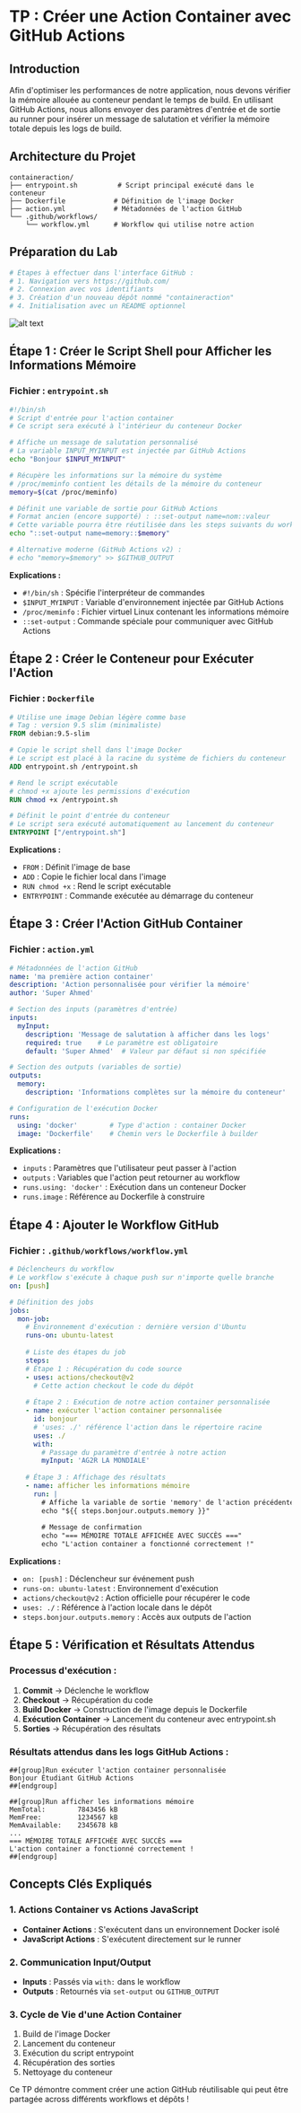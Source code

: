 # TP : Créer une Action Container avec GitHub Actions

## Introduction
Afin d'optimiser les performances de notre application, nous devons vérifier la mémoire allouée au conteneur pendant le temps de build. En utilisant GitHub Actions, nous allons envoyer des paramètres d'entrée et de sortie au runner pour insérer un message de salutation et vérifier la mémoire totale depuis les logs de build.

## Architecture du Projet
```
containeraction/
├── entrypoint.sh          # Script principal exécuté dans le conteneur
├── Dockerfile            # Définition de l'image Docker
├── action.yml            # Métadonnées de l'action GitHub
└── .github/workflows/
    └── workflow.yml      # Workflow qui utilise notre action
```

## Préparation du Lab

```bash
# Étapes à effectuer dans l'interface GitHub :
# 1. Navigation vers https://github.com/
# 2. Connexion avec vos identifiants
# 3. Création d'un nouveau dépôt nommé "containeraction"
# 4. Initialisation avec un README optionnel
```
![alt text](image.png)
## Étape 1 : Créer le Script Shell pour Afficher les Informations Mémoire

### Fichier : `entrypoint.sh`

```bash
#!/bin/sh
# Script d'entrée pour l'action container
# Ce script sera exécuté à l'intérieur du conteneur Docker

# Affiche un message de salutation personnalisé
# La variable INPUT_MYINPUT est injectée par GitHub Actions
echo "Bonjour $INPUT_MYINPUT"

# Récupère les informations sur la mémoire du système
# /proc/meminfo contient les détails de la mémoire du conteneur
memory=$(cat /proc/meminfo)

# Définit une variable de sortie pour GitHub Actions
# Format ancien (encore supporté) : ::set-output name=nom::valeur
# Cette variable pourra être réutilisée dans les steps suivants du workflow
echo "::set-output name=memory::$memory"

# Alternative moderne (GitHub Actions v2) :
# echo "memory=$memory" >> $GITHUB_OUTPUT
```

**Explications :**
- `#!/bin/sh` : Spécifie l'interpréteur de commandes
- `$INPUT_MYINPUT` : Variable d'environnement injectée par GitHub Actions
- `/proc/meminfo` : Fichier virtuel Linux contenant les informations mémoire
- `::set-output` : Commande spéciale pour communiquer avec GitHub Actions

## Étape 2 : Créer le Conteneur pour Exécuter l'Action

### Fichier : `Dockerfile`

```dockerfile
# Utilise une image Debian légère comme base
# Tag : version 9.5 slim (minimaliste)
FROM debian:9.5-slim

# Copie le script shell dans l'image Docker
# Le script est placé à la racine du système de fichiers du conteneur
ADD entrypoint.sh /entrypoint.sh

# Rend le script exécutable
# chmod +x ajoute les permissions d'exécution
RUN chmod +x /entrypoint.sh

# Définit le point d'entrée du conteneur
# Le script sera exécuté automatiquement au lancement du conteneur
ENTRYPOINT ["/entrypoint.sh"]
```

**Explications :**
- `FROM` : Définit l'image de base
- `ADD` : Copie le fichier local dans l'image
- `RUN chmod +x` : Rend le script exécutable
- `ENTRYPOINT` : Commande exécutée au démarrage du conteneur

## Étape 3 : Créer l'Action GitHub Container

### Fichier : `action.yml`

```yaml
# Métadonnées de l'action GitHub
name: 'ma première action container'
description: 'Action personnalisée pour vérifier la mémoire'
author: 'Super Ahmed'

# Section des inputs (paramètres d'entrée)
inputs:
  myInput:
    description: 'Message de salutation à afficher dans les logs'
    required: true    # Le paramètre est obligatoire
    default: 'Super Ahmed'  # Valeur par défaut si non spécifiée

# Section des outputs (variables de sortie)
outputs:
  memory:
    description: 'Informations complètes sur la mémoire du conteneur'

# Configuration de l'exécution Docker
runs:
  using: 'docker'        # Type d'action : container Docker
  image: 'Dockerfile'    # Chemin vers le Dockerfile à builder
```

**Explications :**
- `inputs` : Paramètres que l'utilisateur peut passer à l'action
- `outputs` : Variables que l'action peut retourner au workflow
- `runs.using: 'docker'` : Exécution dans un conteneur Docker
- `runs.image` : Référence au Dockerfile à construire

## Étape 4 : Ajouter le Workflow GitHub

### Fichier : `.github/workflows/workflow.yml`

```yaml
# Déclencheurs du workflow
# Le workflow s'exécute à chaque push sur n'importe quelle branche
on: [push]

# Définition des jobs
jobs:
  mon-job:
    # Environnement d'exécution : dernière version d'Ubuntu
    runs-on: ubuntu-latest
    
    # Liste des étapes du job
    steps:
    # Étape 1 : Récupération du code source
    - uses: actions/checkout@v2
      # Cette action checkout le code du dépôt
    
    # Étape 2 : Exécution de notre action container personnalisée
    - name: exécuter l'action container personnalisée
      id: bonjour
      # 'uses: ./' référence l'action dans le répertoire racine
      uses: ./
      with:
        # Passage du paramètre d'entrée à notre action
        myInput: 'AG2R LA MONDIALE'
    
    # Étape 3 : Affichage des résultats
    - name: afficher les informations mémoire
      run: |
        # Affiche la variable de sortie 'memory' de l'action précédente
        echo "${{ steps.bonjour.outputs.memory }}"
        
        # Message de confirmation
        echo "=== MÉMOIRE TOTALE AFFICHÉE AVEC SUCCÈS ==="
        echo "L'action container a fonctionné correctement !"
```

**Explications :**
- `on: [push]` : Déclencheur sur événement push
- `runs-on: ubuntu-latest` : Environnement d'exécution
- `actions/checkout@v2` : Action officielle pour récupérer le code
- `uses: ./` : Référence à l'action locale dans le dépôt
- `steps.bonjour.outputs.memory` : Accès aux outputs de l'action

## Étape 5 : Vérification et Résultats Attendus

### Processus d'exécution :
1. **Commit** → Déclenche le workflow
2. **Checkout** → Récupération du code
3. **Build Docker** → Construction de l'image depuis le Dockerfile
4. **Exécution Container** → Lancement du conteneur avec entrypoint.sh
5. **Sorties** → Récupération des résultats

### Résultats attendus dans les logs GitHub Actions :

```
##[group]Run exécuter l'action container personnalisée
Bonjour Étudiant GitHub Actions
##[endgroup]

##[group]Run afficher les informations mémoire
MemTotal:        7843456 kB
MemFree:         1234567 kB
MemAvailable:    2345678 kB
...
=== MÉMOIRE TOTALE AFFICHÉE AVEC SUCCÈS ===
L'action container a fonctionné correctement !
##[endgroup]
```

## Concepts Clés Expliqués

### 1. **Actions Container vs Actions JavaScript**
- **Container Actions** : S'exécutent dans un environnement Docker isolé
- **JavaScript Actions** : S'exécutent directement sur le runner

### 2. **Communication Input/Output**
- **Inputs** : Passés via `with:` dans le workflow
- **Outputs** : Retournés via `set-output` ou `GITHUB_OUTPUT`

### 3. **Cycle de Vie d'une Action Container**
1. Build de l'image Docker
2. Lancement du conteneur
3. Exécution du script entrypoint
4. Récupération des sorties
5. Nettoyage du conteneur

Ce TP démontre comment créer une action GitHub réutilisable qui peut être partagée across différents workflows et dépôts !